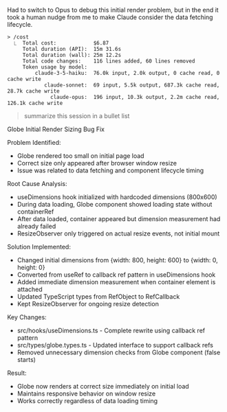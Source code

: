 Had to switch to Opus to debug this initial render problem, but in the end it took a human nudge from me to make Claude consider the data fetching lifecycle.

```
> /cost
  ⎿  Total cost:            $6.87
     Total duration (API):  15m 31.6s
     Total duration (wall): 25m 12.2s
     Total code changes:    116 lines added, 60 lines removed
     Token usage by model:
         claude-3-5-haiku:  76.0k input, 2.0k output, 0 cache read, 0 cache write
            claude-sonnet:  69 input, 5.5k output, 687.3k cache read, 28.7k cache write
              claude-opus:  196 input, 10.3k output, 2.2m cache read, 126.1k cache write
```

> summarize this session in a bullet list

Globe Initial Render Sizing Bug Fix

Problem Identified:

- Globe rendered too small on initial page load
- Correct size only appeared after browser window resize
- Issue was related to data fetching and component lifecycle timing

Root Cause Analysis:

- useDimensions hook initialized with hardcoded dimensions (800x600)
- During data loading, Globe component showed loading state without containerRef
- After data loaded, container appeared but dimension measurement had already failed
- ResizeObserver only triggered on actual resize events, not initial mount

Solution Implemented:

- Changed initial dimensions from {width: 800, height: 600} to {width: 0, height: 0}
- Converted from useRef to callback ref pattern in useDimensions hook
- Added immediate dimension measurement when container element is attached
- Updated TypeScript types from RefObject to RefCallback
- Kept ResizeObserver for ongoing resize detection

Key Changes:

- src/hooks/useDimensions.ts - Complete rewrite using callback ref pattern
- src/types/globe.types.ts - Updated interface to support callback refs
- Removed unnecessary dimension checks from Globe component (false starts)

Result:

- Globe now renders at correct size immediately on initial load
- Maintains responsive behavior on window resize
- Works correctly regardless of data loading timing
